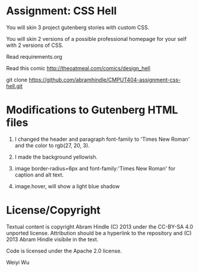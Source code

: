 Assignment: CSS Hell
====================

You will skin 3 project gutenberg stories with custom CSS.

You will skin 2 versions of a possible professional homepage for your
self with 2 versions of CSS.

Read requirements.org

Read this comic http://theoatmeal.com/comics/design_hell

git clone https://github.com/abramhindle/CMPUT404-assignment-css-hell.git

Modifications to Gutenberg HTML files
=====================================

1. I changed the header and paragraph font-family to 'Times New Roman' and the color to rgb(27, 20, 3).

2. I made the background yellowish.

3. image border-radius=6px and font-family:'Times New Roman' for caption and alt text.

4. image.hover, will show a light blue shadow

License/Copyright
=================

Textual content is copyright Abram Hindle (C) 2013 under the CC-BY-SA
4.0 unported license. Attribution should be a hyperlink to the
repository and (C) 2013 Abram Hindle visibile in the text.

Code is licensed under the Apache 2.0 license.

Weiyi Wu


